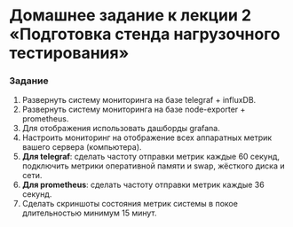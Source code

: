 # Домашнее задание к лекции 2 «‎Подготовка стенда нагрузочного тестирования»

### Задание
1. Развернуть систему мониторинга на базе telegraf + influxDB.
2. Развернуть систему мониторинга на базе node-exporter + prometheus.
3. Для отображения использовать дашборды grafana.
4. Настроить мониторинг на отображение всех аппаратных метрик вашего сервера (компьютера).
5. **Для telegraf**: сделать частоту отправки метрик каждые 60 секунд, подключить метрики оперативной памяти и swap, жёсткого диска и сети.
6. **Для prometheus**: сделать частоту отправки метрик каждые 36 секунд.
7. Сделать скриншоты состояния метрик системы в покое длительностью минимум 15 минут.
